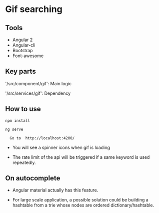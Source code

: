 # Gif searching

## Tools

- Angular 2
- Angular-cli
- Bootstrap
- Font-awesome

## Key parts

  '/src/component/gif':  Main logic
  
  '/src/services/gif':  Dependency

## How to use

 ```
 npm install
 
 ```

  ```
  ng serve
  
  ```
  
      Go to  http://localhost:4200/
 

- You will see a spinner icons when gif is loading

- The rate limit of the api will be triggered if a same keyword is used repeatedly.


## On autocomplete

- Angular material actually has this feature.

- For large scale application, a possible solution could be building a hashtable from a trie whose nodes are ordered dictionary/hashtable.


